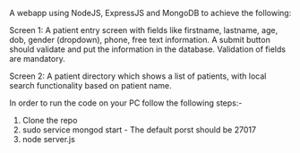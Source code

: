 A webapp using NodeJS, ExpressJS and MongoDB to achieve the following:

Screen 1: A patient entry screen with fields like firstname, lastname, age, dob, gender (dropdown), phone, free text information. A submit button should validate and put the information in the database. Validation of fields are mandatory.

Screen 2: A patient directory which shows a list of patients, with local search functionality based on patient name.

In order to run the code on your PC follow the following steps:-
1. Clone the repo
2. sudo service mongod start - The default porst should be 27017
3. node server.js
